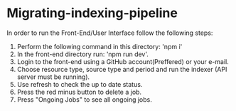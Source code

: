 # Migrating-indexing-pipeline

In order to run the Front-End/User Interface follow the following steps:
1. Perform the following command in this directory: 'npm i'
2. In the front-end directory run: 'npm run dev'.
3. Login to the front-end using a GitHub account(Preffered) or your e-mail.
4. Choose resource type, source type and period and run the indexer (API server must be running).
5. Use refresh to check the up to date status.
6. Press the red minus button to delete a job.
7. Press "Ongoing Jobs" to see all ongoing jobs.